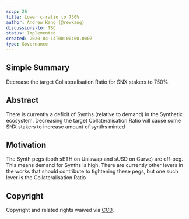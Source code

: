 ```yaml
---
sccp: 26
title: Lower c-ratio to 750%
author: Andrew Kang (@rewkang)
discussions-to: TBC
status: Implemented
created: 2020-04-14T00:00:00.000Z
type: Governance
---
```


## Simple Summary
Decrease the target Collateralisation Ratio for SNX stakers to 750%.

## Abstract
There is currently a deficit of Synths (relative to demand) in the Synthetix ecosystem. Decreasing the target Collateralisation Ratio will cause some SNX stakers to increase amount of synths minted

## Motivation
The Synth pegs (both sETH on Uniswap and sUSD on Curve) are off-peg. This means demand for Synths is high. There are currently other levers in the works that should contribute to tightening these pegs, but one such lever is the Collateralisation Ratio

## Copyright
Copyright and related rights waived via [CC0](https://creativecommons.org/publicdomain/zero/1.0/).
